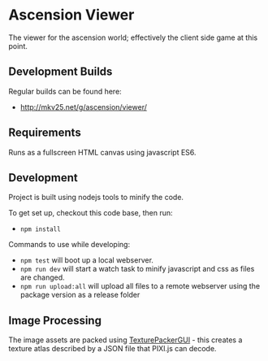 # Ascension Viewer

The viewer for the ascension world; effectively the client side game at this point.

## Development Builds

Regular builds can be found here:
- http://mkv25.net/g/ascension/viewer/

## Requirements

Runs as a fullscreen HTML canvas using javascript ES6.

## Development

Project is built using nodejs tools to minify the code.

To get set up, checkout this code base, then run:
- `npm install`

Commands to use while developing:
- `npm test` will boot up a local webserver.
- `npm run dev` will start a watch task to minify javascript and css as files are changed.
- `npm run upload:all` will upload all files to a remote webserver using the package version as a release folder

## Image Processing

The image assets are packed using [TexturePackerGUI](https://www.codeandweb.com/texturepacker) - this creates a texture atlas described by a JSON file that PIXI.js can decode.
